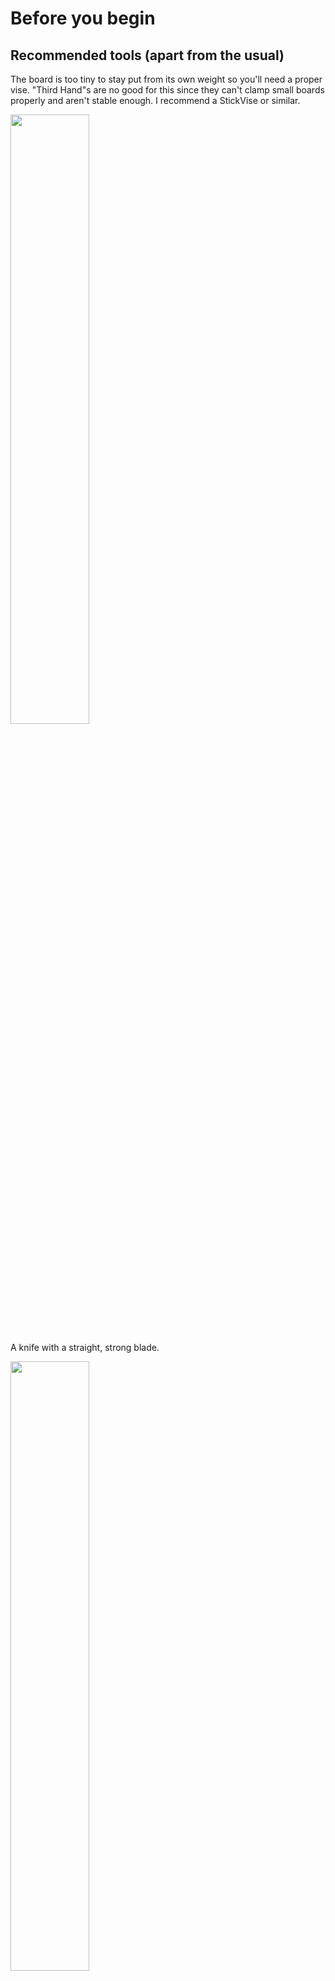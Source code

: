 # Before you begin

## Recommended tools (apart from the usual)

The board is too tiny to stay put from its own weight so you'll need a proper vise. "Third Hand"s are no good for this since they can't clamp small boards properly and aren't stable enough. I recommend a StickVise or similar.

[<img src="assembly_pics/tools5.jpg" width="50%">](assembly_pics/tools5.jpg)

A knife with a straight, strong blade.

[<img src="assembly_pics/tools1.jpg" width="50%">](assembly_pics/tools1.jpg)

Non-serrated pliers.

[<img src="assembly_pics/tools2.jpg" width="50%">](assembly_pics/tools2.jpg)

You can solder everything using a smallish chisel tip and you'll be fine.
For enhanced comfort, a fine angled tip makes the passives much easier. I used a TS80-J02 with great success.

[<img src="assembly_pics/tools3.jpg" width="50%">](assembly_pics/tools3.jpg)

Gel flux. Liquid flux evaporates too quickly for my taste. I use Edsyn FL-22 for everything but there's plenty other good stuff out there too.

[<img src="assembly_pics/tools6.jpg" width="50%">](assembly_pics/tools6.jpg)

A watchmaker's loupe, more for inspection than for the actual soldering. Of all the tools I acquired last year, this super cheap 7x loupe made the biggest difference and it's never leaving my workbench again. Have a strong light (such as a phone camera LED) at the ready for inspection too, there's no such thing as "too much light".

[<img src="assembly_pics/tools4.jpg" width="50%">](assembly_pics/tools4.jpg)

## General tips

 * Keep both the schematics and the board file open while you build, you'll likely want to refer back to them more often than not.

 * I wholeheartedly recommend this thread by [@thingskatedid](https://twitter.com/thingskatedid): https://twitter.com/thingskatedid/status/1348234262886039558

 * **The passives are indistinguishable once taken out of their tapes!**
   * Always work with a single value at a time
   * Only remove as many components from the tape as you need right now
   * Immediately put the tape back into the pouch it came in, as that's where the value is noted - or write the value onto the tape.

 * For each group of passives below, it saves time to batch up different types of operations: First put a small solder blob on one pad of each site, then tack down each component, then solder the other side for all components in a row.

 * If the solder joints on nearby passives blob together a lot, use some flux and a little less solder. It's also a good idea to make a final flux pass across the finished passives just like you would be drag soldering a leaded part, it makes the solder joints look a lot nicer.

# Assembly instructions

These instructions are optimized for hand assembly; the components are grouped in a way that if you follow the groups in order you should never have one component in the way of soldering another. Within a given group the order does not matter; I recommend doing all components of one value before moving on to the next value.

The overall order of assembly is:
 1. Back side components
 2. Front side components
 3. Basic connectivity/bootloader test
 4. USB-C connectors

## Part 1: Back side

We start on the back side because that's where the STM32 sits which is the most daunting to solder, and because the components on that side are generally flatter so if you _have_ to solder without a vise they won't make the board as wobbly when you do the front side.

If your STM32 is a QFN part, take extra care to inspect its solder joints after you put it down. Once the board is fully populated any bad solder joints here will be hard to fix.

| Group | Components     | Value        |
|-------|----------------|--------------|
| 1     | U4             | STM32        |
| 2     | R3             | 400          |
|       | R2, R5         | 620          |
| 3     | DS1            | LED          |
| 4     | C3, C8, C9     | 100n         |
|       | C7             | 4.7µ         |
|       | C1             | 1µ           |
|       | R4             | 400          |
|       | FB1            | Ferrite Bead |
| 5     | D1, U1, U3, Q4 |              |

## Part 2: Front side

| Group | Components                 | Value         |
|-------|----------------------------|---------------|
| 6     | Q1, Q2, Q3                 | NFET          |
| 8     | R9, R17, R25, R26          | 4k75          |
|       | R10, R18                   | 1k            |
|       | R11, R19                   | 12k1          |
|       | R12, R20                   | 5k11          |
|       | R6, R7                     | 400           |
|       | R15, R23, R24              | 100           |
|       | R14, R22                   | 200           |
| 9     | R1, R8, R13, R16, R21, R27 | 35k7          |
| 10    | C2                         | 4u7           |
|       | C4                         | 100n          |
|       | C5                         | 1u            |
|       | C6                         | 10n           |
| 11    | FB2                        | Ferrite Bead  |
| 12    | DS2, U5, U2, J3, SW1       |               |

## Part 3: Basic connectivity / bootloader test

This step is done on the not-quite-finished Twonkie because if anything isn't right the board is much easier to hold in the vise without two USB-C connector sticking out.

1. Double check all components:
   * Are all ICs oriented the right way?
   * Did you miss any solder joints?
   * Do you see any obvious solder bridges?
2. Measure resistance between the 3V3 rail and GND, this is easiest at the output side of U3.
   Kiloohms are good, Ohms are an indication of a short somewhere.
3. Do the same on the input side of U3.
4. Hold down the bootloader switch and plug the dongle in via the Micro-B connector.
   It should now enumerate as the bootloader (VID 0x0483, PID 0xDF11, "STM32 BOOTLOADER")
5. Flash the firmware via the bootloader, then unplug and plug back in to boot the Twonkie firmware.
6. You can test the LED using the serial shell:
   * `tw sink` puts the device into sink mode where the firmware doesn't keep overwriting the LED state.
     You may need to reconnect the shell after this.
   * `gpioset LED_B_L 0` turns the blue LED on, `gpioset LED_B_L 1` turns it off.
   * Same for `LED_R_L` and `LED_G_L`
7. Check I2C connectivity to the two INA260 monitors:
   * `ina 0` attempts to access U1, `ina 1` does so for U2

That's all we can test for now, let's finish the board next.

## Part 4: USB-C connectors

The USB-C connectors are used in an unorthodox way: Straddle mount USB-C connectors for 1.6mm boards don't exist, so we take connectors meant for right-angle surface mounting and modify them into our own custom straddle mount configuration. With those modifications the solder connections work really well, and we achieve mechanical stability by soldering the connector shields to the board all around.

We start out with the unmodified connector. This is the receptacle but the steps for the plug are identical.

[<img src="assembly_pics/typec01.jpg" width="50%">](assembly_pics/typec01.jpg)

First, the mounting legs have to get out of the way. Grab them with your pliers and bend them back and forth until they break off.

[<img src="assembly_pics/typec02.jpg" width="50%">](assembly_pics/typec02.jpg)[<img src="assembly_pics/typec03.jpg" width="50%">](assembly_pics/typec03.jpg)

Next up, the locating pegs have to go too. Cut them off close to the base.

[<img src="assembly_pics/typec04.jpg" width="50%">](assembly_pics/typec04.jpg)

Now comes the tricky part: We have to bend the pins of the connector slightly inwards so they touch the board edge at an angle, but not so much that they don't reach the board edge or break off. The photos should give you an idea of how far to bend them.

Start by sliding the knife under roughly a quarter to half the pins on one side, and gently bend them inwards. Bending only part of the pins at once requires less force and therefore allows for better control. Take care to **rotate** the knife blade around the long axis, as opposed to using it as a lever, so that all pins receive equal force and bend the same way.

[<img src="assembly_pics/typec05.jpg" width="50%">](assembly_pics/typec05.jpg)[<img src="assembly_pics/typec06.jpg" width="50%">](assembly_pics/typec06.jpg)

Move along the row of pins, bending groups of pins inwards until the entire row is bent.

[<img src="assembly_pics/typec07.jpg" width="50%">](assembly_pics/typec07.jpg)

Repeat the same process on the other side; the end result should look something like this:

[<img src="assembly_pics/typec08.jpg" width="50%">](assembly_pics/typec08.jpg)

Now you can slide the connector into its place on the PCB. The PCB is designed such that the shell sits inside the PCB with a slight press fit. If you feel it's jammed in there too tightly you can simply sand off a little bit of the PCB, but sand off only very little and try to sand off both sides equally to maintain pin alignment.

[<img src="assembly_pics/typec09.jpg" width="50%">](assembly_pics/typec09.jpg)

Push the connector all the way towards the board edge and adjust its position until it sits exactly centered and in line with the board:

[<img src="assembly_pics/typec10.jpg" width="50%">](assembly_pics/typec10.jpg)

The pins on both sides should now align with the pads and touch the corner of the board edge. If there's a tiny gap that's no problem, the solder will bridge that. Larger gaps need to be fixed by adjusting the connector's position or bending the pins to compensate.

[<img src="assembly_pics/typec11.jpg" width="50%">](assembly_pics/typec11.jpg)[<img src="assembly_pics/typec12.jpg" width="50%">](assembly_pics/typec12.jpg)

Once you're satisfied with the connector, tack down _one_ pin on one board side, double check that everything still looks good, then tack down _one_ pin on the opposite side. Triple check that everything still looks good, then you can drag solder all the pins into place.

When the pins have all been soldered, inspect them for missing connections or solder bridges and correct any that come up.

Finally you can solder down the shells: Using a soldering iron that can pump out a bit of heat (TS-80 is good, TS-100 is better, a powerful temperature controlled soldering station is best), first just pre-heat the shell for a bit, then add some solder and make sure it wets along the entire length of the neighboring pad. Then you can start heating the pad too and add loads of solder to make a solid connection. Do this on all four mounting pads and the connector won't go anywhere.

## Part 5: Enjoy!

And that's it! Clean your board with isopropanol and have fun with your new PD sniffer!

### Test 1: Sniff some power supply traffic

For starters, you can open a shell, type `tw trace on` and plug Twonkie in between a PD power supply and sink to watch them negotiate a power contract.

A very good test for many of the board devices is to do this in all four possible combinations of input and output plug orientation. The supply and sink should be able to negotiate a contract in all orientations, and Twonkie should be able to trace all of this. If some orientations don't work, check the solder joints on the USB-C connectors for bridges or opens - especially opens can be very sneaky with the haxxy edge mount we're using. If the connectors look alright, check the board devices next - especially the resistor banks and transistors are likely culprits since they directly interact with the USB-C control channels.

### Test 2: Twonkie as sink

The second test would be to attach only a power supply to Twonkie, with no sink at the other end, and type `tw sink` at the shell to put Twonkie into sink mode. (You may have to reconnect to the shell since Twonkie reboots into a different firmware.) Once in sink mode you can type `tw vbus` to watch what voltage the supply provides, and `pd 0 dev X` will limit the negotiated voltage to a maximum of `X` volts, so you can step through various supply voltages and watch them change. Test this in either plug orientation too; if you're having problems here you should double check the resistor banks on the control channels.

To go from sink mode back to sniffer mode you can type `reboot` at the shell.
